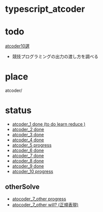 # typescript_atcoder

# todo
[atcoder10選](https://qiita.com/drken/items/fd4e5e3630d0f5859067)

- 競技プログラミングの出力の渡し方を調べる

# place
atcoder/

# status
- [atcoder_1 done (to do learn reduce )](https://github.com/orangina1018/typescript_atcoder/blob/main/atcoder/atcoder_1.ts)
- [atcoder_2 done](https://github.com/orangina1018/typescript_atcoder/blob/main/atcoder/atcoder_2.ts)
- [atcoder_3 done](https://github.com/orangina1018/typescript_atcoder/blob/main/atcoder/atcoder_3.ts)
- [atcoder_4 done](https://github.com/orangina1018/typescript_atcoder/blob/main/atcoder/atcoder_4.ts)
- [atcoder_5 progress](https://github.com/orangina1018/typescript_atcoder/blob/main/atcoder/atcoder_5.ts)
- [atcoder_6 done](https://github.com/orangina1018/typescript_atcoder/blob/main/atcoder/atcoder_6.ts)
- [atcoder_7 done](https://github.com/orangina1018/typescript_atcoder/blob/main/atcoder/atcoder_7.ts)
- [atcoder_8 done](https://github.com/orangina1018/typescript_atcoder/blob/main/atcoder/atcoder_8.ts)
- [atcoder_9 done](https://github.com/orangina1018/typescript_atcoder/blob/main/atcoder/atcoder_9.ts)
- [atcoder_10 progress](https://github.com/orangina1018/typescript_atcoder/blob/main/atcoder/atcoder_10.ts)

## otherSolve
- [atocoder_7_other progress](https://github.com/orangina1018/typescript_atcoder/blob/main/atcoder/atcoder_7_2.ts)
- [atocoder_7_other will? (正規表現)]()